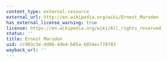```yaml
---
content_type: external-resource
external_url: http://en.wikipedia.org/wiki/Ernest_Marsden
has_external_license_warning: true
license: https://en.wikipedia.org/wiki/All_rights_reserved
status: ''
title: Ernest Marsden
uid: cc903c3e-dd96-4de4-b85a-6854ec778783
wayback_url: ''
---
```

